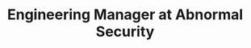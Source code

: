 ---
title: Engineering Manager at Abnormal Security
start_month: Oct 2023
end_month: Present
image: img/timeline/placeholder.svg
tags:
  - Career
  - Management
summary: Leading 3 teams (14 engineers) to build high-impact, high-volume products at Abnormal Security.
detailPage: 
---